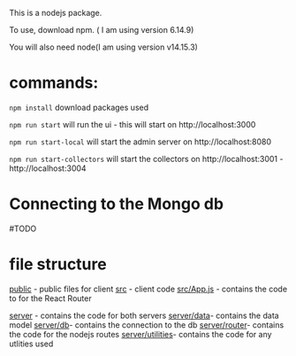 This is a nodejs package.

To use, download npm. ( I am using version 6.14.9)

You will also need node(I am using version v14.15.3)

# commands:

`npm install` download packages used

`npm run start` will run the ui - this will start on http://localhost:3000

`npm run start-local` will start the admin server on http://localhost:8080

`npm run start-collectors` will start the collectors on http://localhost:3001 - http://localhost:3004

# Connecting to the Mongo db

#TODO

# file structure

[public](/public) - public files for client
[src](/src) - client code
[src/App.js](src/App.js) - contains the code to for the React Router

[server](/server) - contains the code for both servers
[server/data](/server/data/)- contains the data model
[server/db](/server/db/)- contains the connection to the db
[server/router](/server/router/)- contains the code for the nodejs routes
[server/utilities](/server/utilities/)- contains the code for any utlities used
